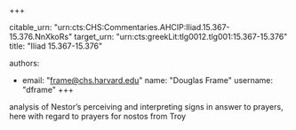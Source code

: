 +++


citable_urn: "urn:cts:CHS:Commentaries.AHCIP:Iliad.15.367-15.376.NnXkoRs"
target_urn: "urn:cts:greekLit:tlg0012.tlg001:15.367-15.376"
title: "Iliad 15.367-15.376"

authors:
- email: "frame@chs.harvard.edu"
  name: "Douglas Frame"
  username: "dframe"
+++

<p>analysis of Nestor’s perceiving and interpreting signs in answer to prayers, here with regard to prayers for nostos from Troy</p>